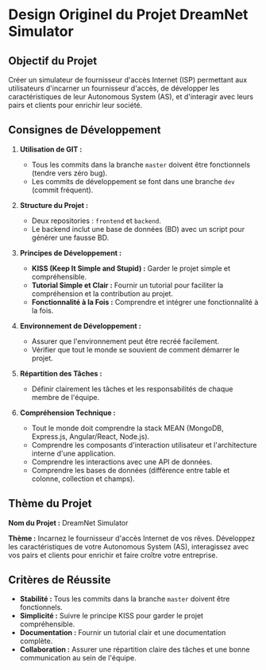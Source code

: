 # Design Originel du Projet DreamNet Simulator

## Objectif du Projet

Créer un simulateur de fournisseur d'accès Internet (ISP) permettant aux utilisateurs d'incarner un fournisseur d'accès, de développer les caractéristiques de leur Autonomous System (AS), et d'interagir avec leurs pairs et clients pour enrichir leur société.

## Consignes de Développement

1. **Utilisation de GIT :**
   - Tous les commits dans la branche `master` doivent être fonctionnels (tendre vers zéro bug).
   - Les commits de développement se font dans une branche `dev` (commit fréquent).

2. **Structure du Projet :**
   - Deux repositories : `frontend` et `backend`.
   - Le backend inclut une base de données (BD) avec un script pour générer une fausse BD.

3. **Principes de Développement :**
   - **KISS (Keep It Simple and Stupid) :** Garder le projet simple et compréhensible.
   - **Tutorial Simple et Clair :** Fournir un tutorial pour faciliter la compréhension et la contribution au projet.
   - **Fonctionnalité à la Fois :** Comprendre et intégrer une fonctionnalité à la fois.

4. **Environnement de Développement :**
   - Assurer que l'environnement peut être recréé facilement.
   - Vérifier que tout le monde se souvient de comment démarrer le projet.

5. **Répartition des Tâches :**
   - Définir clairement les tâches et les responsabilités de chaque membre de l'équipe.

6. **Compréhension Technique :**
   - Tout le monde doit comprendre la stack MEAN (MongoDB, Express.js, Angular/React, Node.js).
   - Comprendre les composants d'interaction utilisateur et l'architecture interne d'une application.
   - Comprendre les interactions avec une API de données.
   - Comprendre les bases de données (différence entre table et colonne, collection et champs).

## Thème du Projet

**Nom du Projet :** DreamNet Simulator

**Thème :**
Incarnez le fournisseur d'accès Internet de vos rêves. Développez les caractéristiques de votre Autonomous System (AS), interagissez avec vos pairs et clients pour enrichir et faire croître votre entreprise.

## Critères de Réussite

- **Stabilité :** Tous les commits dans la branche `master` doivent être fonctionnels.
- **Simplicité :** Suivre le principe KISS pour garder le projet compréhensible.
- **Documentation :** Fournir un tutorial clair et une documentation complète.
- **Collaboration :** Assurer une répartition claire des tâches et une bonne communication au sein de l'équipe.
